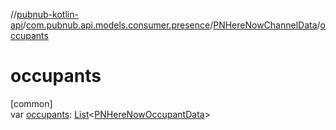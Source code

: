 //[pubnub-kotlin-api](../../../index.md)/[com.pubnub.api.models.consumer.presence](../index.md)/[PNHereNowChannelData](index.md)/[occupants](occupants.md)

# occupants

[common]\
var [occupants](occupants.md): [List](https://kotlinlang.org/api/latest/jvm/stdlib/kotlin.collections/-list/index.html)&lt;[PNHereNowOccupantData](../-p-n-here-now-occupant-data/index.md)&gt;
